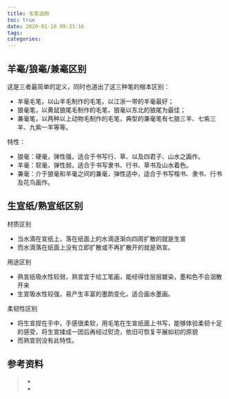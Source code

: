 ```yaml
---
title: 毛笔选购
toc: true
date: 2020-01-10 09:33:16
tags:
categories:
---
```




## 羊毫/狼毫/兼毫区别

这是三者最简单的定义，同时也道出了这三种笔的根本区别：

- 羊毫毛笔，以山羊毛制作的毛笔，以江浙一带的羊毫最好；
- 狼毫笔，以黄鼠狼尾毛制作的毛笔，狼毫以东北的狼尾为最佳；
- 兼毫笔，以两种以上动物毛制作的毛笔，典型的兼毫笔有七狼三羊、七紫三羊、九紫一羊等等。

特性：

- 狼毫：硬毫，弹性强，适合于书写行、草、以及四君子、山水之画作。
- 羊毫：软毫，弹性弱，适合于书写隶书、行书、草书及山水着色。
- 兼毫：介于狼毫和羊毫之间的兼毫，弹性适中，适合于书写楷书、隶书、行书及花鸟画作。



## 生宣纸/熟宣纸区别

材质区别

- 当水滴在宣纸上，落在纸面上的水滴逐渐向四周扩散的就是生宣
- 而水滴落在纸面上没有立即扩散或不再扩散开的就是熟宣。

用途区别

- 熟宣纸吸水性较弱，熟宣宜于绘工笔画，能经得住层层皴染，墨和色不会洇散开来
- 生宣吸水性较强，易产生丰富的墨韵变化，适合画水墨画。

柔韧性区别

- 将生宣捏在手中，手感很柔软，用毛笔在生宣纸面上书写，能够体验柔韧十足的感受，将生宣揉成一团后再经过熨烫，依旧可恢复平展如初的原貌
- 而熟宣则没有此特性。

## 参考资料
> - []()
> - []()
